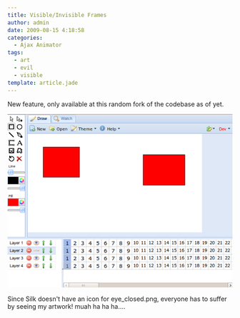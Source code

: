 ```yaml
---
title: Visible/Invisible Frames
author: admin
date: 2009-08-15 4:18:58
categories:
  - Ajax Animator
tags: 
  - art
  - evil
  - visible
template: article.jade
---
```


New feature, only available at this random fork of the codebase as of yet.

![](screenshot_030_8b6y6L.png "Visible/Not Visible")

Since Silk doesn't have an icon for eye_closed.png, everyone has to suffer by seeing my artwork! muah ha ha ha....
